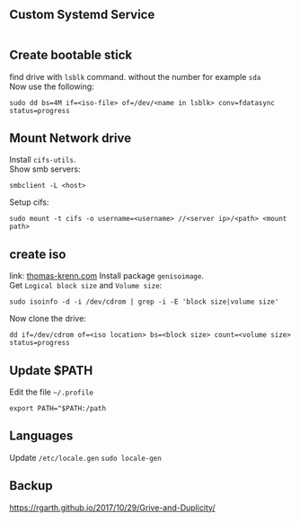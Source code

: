 
## Custom Systemd Service

```

```

## Create bootable stick
find drive with `lsblk` command. without the number for example `sda`  
Now use the following:
```
sudo dd bs=4M if=<iso-file> of=/dev/<name in lsblk> conv=fdatasync status=progress
```

## Mount Network drive
Install `cifs-utils`.  
Show smb servers:
```
smbclient -L <host>
```
Setup cifs:
```
sudo mount -t cifs -o username=<username> //<server ip>/<path> <mount path>
```

## create iso
link: [thomas-krenn.com](https://www.thomas-krenn.com/de/wiki/ISO_Image_von_CD_oder_DVD_unter_Linux_erstellen)
Install package `genisoimage`.  
Get `Logical block size` and `Volume size`:
```
sudo isoinfo -d -i /dev/cdrom | grep -i -E 'block size|volume size'
```
Now clone the drive:
```
dd if=/dev/cdrom of=<iso location> bs=<block size> count=<volume size> status=progress
```

## Update $PATH
Edit the file `~/.profile`
```
export PATH="$PATH:/path
```
## Languages
Update `/etc/locale.gen` 
`sudo locale-gen`

## Backup
https://rgarth.github.io/2017/10/29/Grive-and-Duplicity/

